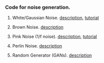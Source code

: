 ### Code for noise generation.

1) White/Gaussian Noise.  [description](https://en.wikipedia.org/wiki/White_noise), [tutorial](https://machinelearningmastery.com/white-noise-time-series-python/)

2) Brown Noise. [description](https://en.wikipedia.org/wiki/Brownian_noise)

3) Pink Noise (1/f noise). [description](https://en.wikipedia.org/wiki/Pink_noise), [tutorial](http://paulbourke.net/fractals/noise/)

4) Perlin Noise. [description](https://en.wikipedia.org/wiki/Perlin_noise)

4) Random Generator (GANs). [description](https://developers.google.com/machine-learning/gan/generator)  
